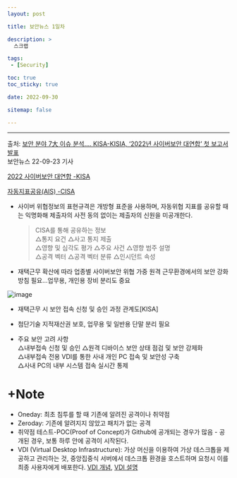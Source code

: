 ```yaml
---
layout: post

title: 보안뉴스 1일차

description: >
  스크랩

tags:
 - [Security]

toc: true
toc_sticky: true

date: 2022-09-30

sitemap: false

---
```

---

출처: [보안 분야 7大 이슈 분석.... KISA-KISIA, ‘2022년 사이버보안 대연합’ 첫 보고서 발표](https://www.boannews.com/media/view.asp?idx=110081)  
보안뉴스 22-09-23 기사

[2022 사이버보안 대연합 -KISA](https://www.kisia.or.kr/bucket/uploads/2022/09/22/%EC%82%AC%EC%9D%B4%EB%B2%84%EB%B3%B4%EC%95%88%20%EB%8C%80%EC%97%B0%ED%95%A9%20%EB%B6%84%EA%B3%BC%EB%B3%84%20%EB%B3%B4%EA%B3%A0%EC%84%9C(1%EC%B0%A8)_%EC%B5%9C%EC%A2%85.pdf)

[자동지표공유(AIS) -CISA](https://www.cisa.gov/ais)
- 사이버 위협정보의 표현규격은 개방형 표준을 사용하며, 자동위협 지표를 공유할 때는 익명화해 제출자의 사전 동의 없이는 제출자의 신원을 미공개한다. 
  >CISA를 통해 공유하는 정보   
  △통지 요건 △사고 통지 제출   
  △영향 및 심각도 평가 △주요 사건 △영향 범주 설명   
  △공격 벡터 △공격 벡터 분류 △인시던트 속성

- 재택근무 확산에 따라 업종별 사이버보안 위협 가중
원격 근무환경에서의 보안 강화 방침 필요...업무용, 개인용 장비 분리도 중요

![image](https://user-images.githubusercontent.com/105637541/193165465-1fb086ab-4806-4868-b26d-637fb879c8e4.png)
- 재택근무 시 보안 접속 신청 및 승인 과정 관계도[KISA]

- 첨단기술 지적재산권 보호, 업무용 및 일반용 단말 분리 필요

- 주요 보안 고려 사항  
  △내부접속 신청 및 승인 △원격 디바이스 보안 상태 점검 및 보안 강제화   
  △내부접속 전용 VDI를 통한 사내 개인 PC 접속 및 보안성 구축  
  △사내 PC의 내부 시스템 접속 실시간 통제

# +Note
- Oneday: 최초 침투를 할 때 기존에 알려진 공격이나 취약점
- Zeroday: 기존에 알려지지 않았고 패치가 없는 공격
- 취약점 테스트-POC(Proof of Concept)가 Github에 공개되는 경우가 많음 - 공개된 경우, 보통 하루 안에 공격이 시작된다.
- VDI (Virtual Desktop Infrastructure): 가상 머신을 이용하여 가상 데스크톱을 제공하고 관리하는 것, 중앙집중식 서버에서 데스크톱 환경을 호스트하며 요청시 이를 최종 사용자에게 배포한다. [VDI 개념](http://blog.skby.net/vdi-virtual-desktop-infrastructure/), [VDI 설명](https://potato-yong.tistory.com/3)